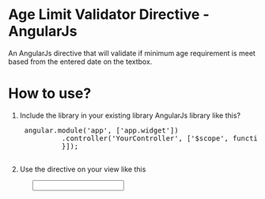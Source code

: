 # Age Limit Validator Directive - AngularJs

An AngularJs directive that will validate if minimum age requirement is meet based from the entered date on the textbox.

# How to use?

1. Include the library in your existing library AngularJs library like this?
    <pre>
    angular.module('app', ['app.widget'])
             .controller('YourController', ['$scope', function($scope) {                 
             }]);
    </pre>

2. Use the directive on your view like this
    <pre>
      <input 
        ng-model="birthday" 
        type="text"       
        age-limit 
        min-age="18"                                          
        under-age-msg="You need to be at least 18 years old."
        title = "Please enter a valid birthdate."                                           
       >
    </pre>